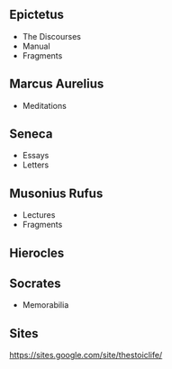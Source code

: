 Epictetus
--------
- The Discourses
- Manual
- Fragments

Marcus Aurelius
--------
- Meditations
  
Seneca
--------
- Essays
- Letters
  
Musonius Rufus
--------
- Lectures
- Fragments
  
Hierocles
--------

Socrates
--------
- Memorabilia

Sites
-----

https://sites.google.com/site/thestoiclife/

